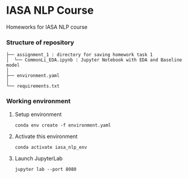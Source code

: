 # IASA NLP Course
Homeworks for IASA NLP course
<br>
### Structure of repository

```
├── assignment_1 : directory for saving homework task 1
│  └── CommonLi_EDA.ipynb : Jupyter Notebook with EDA and Baseline model
│
├── environment.yaml
│
└── requirements.txt 
```

### Working environment

1. Setup environment

    ```conda env create -f environment.yaml```


2. Activate this environment

    ```conda activate iasa_nlp_env```


3. Launch JupyterLab

    ```jupyter lab --port 8080```
